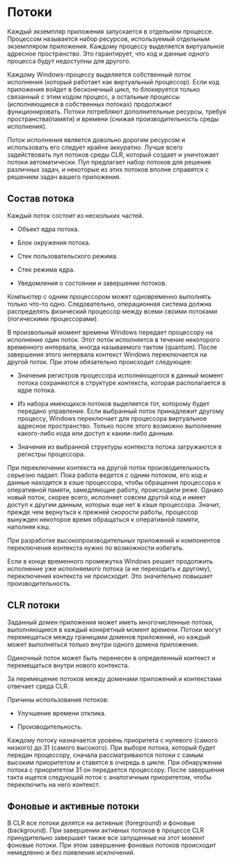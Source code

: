 # Потоки

Каждый экземпляр приложения запускается в отдельном процессе. Процессом называется набор ресурсов, используемый отдельным экземпляром приложения. Каждому процессу выделяется виртуальное адресное пространство. Это гарантирует, что код и данные одного процесса будут недоступны для другого.

Каждому Windows-процессу выделяется собственный поток исполнения (который работает как виртуальный процессор). Если код приложения войдет в бесконечный цикл, то блокируется только связанный с этим кодом процесс, а остальные процессы (исполняющиеся в собственных потоках) продолжают функционировать. Потоки потребляют дополнительные ресурсы, требуя пространства(памяти) и времени (снижая производительность среды исполнения).

Поток исполнения является довольно дорогим ресурсом и использовать его следует крайне аккуратно. Лучше всего задействовать пул потоков среды CLR, который создает и уничтожает потоки автоматически. Пул предлагает набор потоков для решения различных задач, и некоторые из этих потоков вполне справятся с решением задач вашего приложения.

## Состав потока

Каждый поток состоит из нескольких частей.

- Объект ядра потока.

- Блок окружения потока.

- Стек пользовательского режима.

- Стек режима ядра.

- Уведомления о состоянии и завершении потоков.

Компьютер с одним процессором может одновременно выполнять только что-то одно. Следовательно, операционная система должна распределять физический процессор между всеми своими потоками (логическими процессорами).

В произвольный момент времени Windows передает процессору на исполнение один поток. Этот поток исполняется в течение некоторого временного интервала, иногда называемого тактом (quantum). После завершения этого интервала контекст Windows переключается на другой поток. При этом обязательно происходит следующее:

- Значения регистров процессора исполняющегося в данный момент потока сохраняются в структуре контекста, которая располагается в ядре потока.

- Из набора имеющихся потоков выделяется тот, которому будет передано управление. Если выбранный поток принадлежит другому процессу, Windows переключает для процессора виртуальное адресное пространство. Только после этого возможно выполнение какого-либо кода или доступ к каким-либо данным.

- Значения из выбранной структуры контекста потока загружаются в регистры процессора.

При переключении контекста на другой поток производительность серьезно падает. Пока работа ведется с одним потоком, его код и данные находятся в кэше процессора, чтобы обращения процессора к оперативной памяти, замедляющие работу, происходили реже. Однако новый поток, скорее всего, исполняет совсем другой код и имеет доступ к другим данным, которых еще нет в кэше процессора. Значит, прежде чем вернуться к прежней скорости работы, процессор вынужден некоторое время обращаться к оперативной памяти, наполняя кэш.

При разработке высокопроизводительных приложений и компонентов переключения контекста нужно по возможности избегать.

Если в конце временного промежутка Windows решает продолжить исполнение уже исполняемого потока (а не переходить к другому), переключения контекста не происходит. Это значительно повышает производительность.

## CLR потоки

Заданный домен приложения может иметь многочисленные потоки, выполняющиеся в каждый конкретный момент времени. Потоки могут перемещаться между границами доменов приложений, но каждый может выполняться только внутри одного домена приложения.

Одиночный поток может быть перенесен в определенный контекст и перемещаться внутри нового контекста.

За перемещение потоков между доменами приложений и контекстами отвечает среда CLR.

Причины использования потоков:

- Улучшение времени отклика.

- Производительность.

Каждому потоку назначается уровень приоритета с нулевого (самого низкого) до 31 (самого высокого). При выборе потока, который будет передан процессору, сначала рассматриваются потоки с самым высоким приоритетом и ставятся в очередь в цикле. При обнаружении потока с приоритетом 31 он передается процессору. После завершения такта ищется следующий поток с аналогичным приоритетом, чтобы переключить на него контекст.

## Фоновые и активные потоки

В CLR все потоки делятся на активные (foreground) и фоновые (background). При завершении активных потоков в процессе CLR принудительно завершает также все запущенные на этот момент фоновые потоки. При этом завершение фоновых потоков происходит немедленно и без появления исключений.















